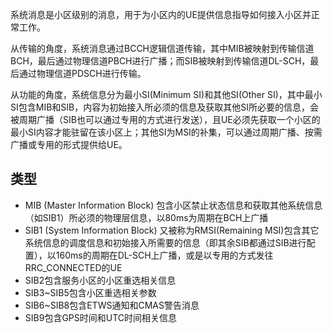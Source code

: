 
系统消息是小区级别的消息，用于为小区内的UE提供信息指导如何接入小区并正常工作。

从传输的角度，系统消息通过BCCH逻辑信道传输，其中MIB被映射到传输信道BCH，最后通过物理信道PBCH进行广播；而SIB被映射到传输信道DL-SCH，最后通过物理信道PDSCH进行传输。

从功能的角度，系统信息分为最小SI(Minimum SI)和其他SI(Other SI)，其中最小SI包含MIB和SIB，内容为初始接入所必须的信息及获取其他SI所必要的信息，会被周期广播（SIB也可以通过专用的方式进行发送），且UE必须先获取一个小区的最小SI内容才能驻留在该小区上；其他SI为MSI的补集，可以通过周期广播、按需广播或专用的形式提供给UE。

## 类型

- MIB (Master Information Block) 包含小区禁止状态信息和获取其他系统信息（如SIB1）所必须的物理层信息，以80ms为周期在BCH上广播
- SIB1 (System Information Block) 又被称为RMSI(Remaining MSI)包含其它系统信息的调度信息和初始接入所需要的信息（即其余SIB都通过SIB进行配置），以160ms的周期在DL-SCH上广播，或是以专用的方式发往RRC_CONNECTED的UE
- SIB2包含服务小区的小区重选相关信息
- SIB3~SIB5包含小区重选相关参数
- SIB6~SIB8包含ETWS通知和CMAS警告消息
- SIB9包含GPS时间和UTC时间相关信息